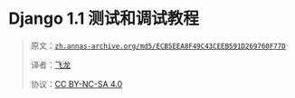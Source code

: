 # Django 1.1 测试和调试教程

> 原文：[`zh.annas-archive.org/md5/ECB5EEA8F49C43CEEB591D269760F77D`](https://zh.annas-archive.org/md5/ECB5EEA8F49C43CEEB591D269760F77D)
> 
> 译者：[飞龙](https://github.com/wizardforcel)
> 
> 协议：[CC BY-NC-SA 4.0](http://creativecommons.org/licenses/by-nc-sa/4.0/)